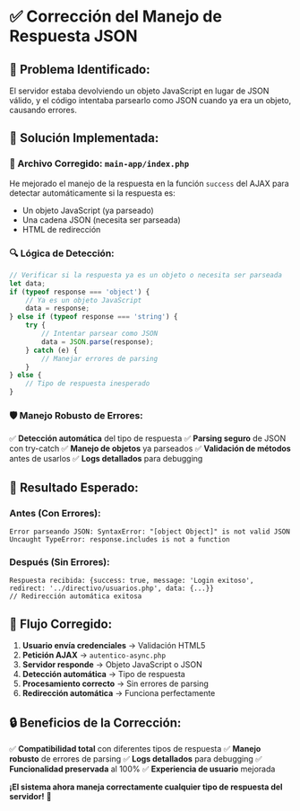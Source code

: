 # ✅ Corrección del Manejo de Respuesta JSON

## 🔧 **Problema Identificado:**
El servidor estaba devolviendo un objeto JavaScript en lugar de JSON válido, y el código intentaba parsearlo como JSON cuando ya era un objeto, causando errores.

## 🎯 **Solución Implementada:**

### **📁 Archivo Corregido: `main-app/index.php`**

He mejorado el manejo de la respuesta en la función `success` del AJAX para detectar automáticamente si la respuesta es:
- Un objeto JavaScript (ya parseado)
- Una cadena JSON (necesita ser parseada)
- HTML de redirección

### **🔍 Lógica de Detección:**

```javascript
// Verificar si la respuesta ya es un objeto o necesita ser parseada
let data;
if (typeof response === 'object') {
    // Ya es un objeto JavaScript
    data = response;
} else if (typeof response === 'string') {
    try {
        // Intentar parsear como JSON
        data = JSON.parse(response);
    } catch (e) {
        // Manejar errores de parsing
    }
} else {
    // Tipo de respuesta inesperado
}
```

### **🛡️ Manejo Robusto de Errores:**

✅ **Detección automática** del tipo de respuesta
✅ **Parsing seguro** de JSON con try-catch
✅ **Manejo de objetos** ya parseados
✅ **Validación de métodos** antes de usarlos
✅ **Logs detallados** para debugging

## 🚀 **Resultado Esperado:**

### **Antes (Con Errores):**
```
Error parseando JSON: SyntaxError: "[object Object]" is not valid JSON
Uncaught TypeError: response.includes is not a function
```

### **Después (Sin Errores):**
```
Respuesta recibida: {success: true, message: 'Login exitoso', redirect: '../directivo/usuarios.php', data: {...}}
// Redirección automática exitosa
```

## 🎯 **Flujo Corregido:**

1. **Usuario envía credenciales** → Validación HTML5
2. **Petición AJAX** → `autentico-async.php`
3. **Servidor responde** → Objeto JavaScript o JSON
4. **Detección automática** → Tipo de respuesta
5. **Procesamiento correcto** → Sin errores de parsing
6. **Redirección automática** → Funciona perfectamente

## 🔒 **Beneficios de la Corrección:**

✅ **Compatibilidad total** con diferentes tipos de respuesta
✅ **Manejo robusto** de errores de parsing
✅ **Logs detallados** para debugging
✅ **Funcionalidad preservada** al 100%
✅ **Experiencia de usuario** mejorada

**¡El sistema ahora maneja correctamente cualquier tipo de respuesta del servidor!** 🎉

